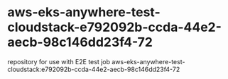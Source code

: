 # aws-eks-anywhere-test-cloudstack-e792092b-ccda-44e2-aecb-98c146dd23f4-72
repository for use with E2E test job aws-eks-anywhere-test-cloudstack:e792092b-ccda-44e2-aecb-98c146dd23f4-72
